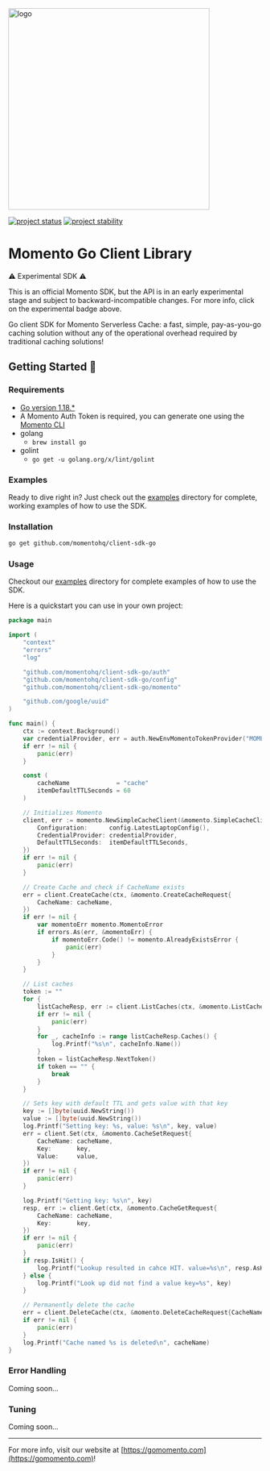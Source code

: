 <head>
  <meta name="Momento Go Client Library Documentation" content="Go client software development kit for Momento Serverless Cache">
</head>
<img src="https://docs.momentohq.com/img/logo.svg" alt="logo" width="400"/>

[![project status](https://momentohq.github.io/standards-and-practices/badges/project-status-official.svg)](https://github.com/momentohq/standards-and-practices/blob/main/docs/momento-on-github.md)
[![project stability](https://momentohq.github.io/standards-and-practices/badges/project-stability-experimental.svg)](https://github.com/momentohq/standards-and-practices/blob/main/docs/momento-on-github.md) 

# Momento Go Client Library


:warning: Experimental SDK :warning:

This is an official Momento SDK, but the API is in an early experimental stage and subject to backward-incompatible
changes.  For more info, click on the experimental badge above.


Go client SDK for Momento Serverless Cache: a fast, simple, pay-as-you-go caching solution without
any of the operational overhead required by traditional caching solutions!



## Getting Started :running:

### Requirements

- [Go version 1.18.\*](https://go.dev/dl/)
- A Momento Auth Token is required, you can generate one using
  the [Momento CLI](https://github.com/momentohq/momento-cli)
- golang
  - `brew install go`
- golint
  - `go get -u golang.org/x/lint/golint`

### Examples

Ready to dive right in? Just check out the [examples](./examples/README.md) directory for complete, working examples of
how to use the SDK.

### Installation

```bash
go get github.com/momentohq/client-sdk-go
```

### Usage

Checkout our [examples](./examples/README.md) directory for complete examples of how to use the SDK.

Here is a quickstart you can use in your own project:

```go
package main

import (
	"context"
	"errors"
	"log"

	"github.com/momentohq/client-sdk-go/auth"
	"github.com/momentohq/client-sdk-go/config"
	"github.com/momentohq/client-sdk-go/momento"

	"github.com/google/uuid"
)

func main() {
	ctx := context.Background()
	var credentialProvider, err = auth.NewEnvMomentoTokenProvider("MOMENTO_AUTH_TOKEN")
	if err != nil {
		panic(err)
	}

	const (
		cacheName             = "cache"
		itemDefaultTTLSeconds = 60
	)

	// Initializes Momento
	client, err := momento.NewSimpleCacheClient(&momento.SimpleCacheClientProps{
		Configuration:      config.LatestLaptopConfig(),
		CredentialProvider: credentialProvider,
		DefaultTTLSeconds:  itemDefaultTTLSeconds,
	})
	if err != nil {
		panic(err)
	}

	// Create Cache and check if CacheName exists
	err = client.CreateCache(ctx, &momento.CreateCacheRequest{
		CacheName: cacheName,
	})
	if err != nil {
		var momentoErr momento.MomentoError
		if errors.As(err, &momentoErr) {
			if momentoErr.Code() != momento.AlreadyExistsError {
				panic(err)
			}
		}
	}

	// List caches
	token := ""
	for {
		listCacheResp, err := client.ListCaches(ctx, &momento.ListCachesRequest{NextToken: token})
		if err != nil {
			panic(err)
		}
		for _, cacheInfo := range listCacheResp.Caches() {
			log.Printf("%s\n", cacheInfo.Name())
		}
		token = listCacheResp.NextToken()
		if token == "" {
			break
		}
	}

	// Sets key with default TTL and gets value with that key
	key := []byte(uuid.NewString())
	value := []byte(uuid.NewString())
	log.Printf("Setting key: %s, value: %s\n", key, value)
	err = client.Set(ctx, &momento.CacheSetRequest{
		CacheName: cacheName,
		Key:       key,
		Value:     value,
	})
	if err != nil {
		panic(err)
	}

	log.Printf("Getting key: %s\n", key)
	resp, err := client.Get(ctx, &momento.CacheGetRequest{
		CacheName: cacheName,
		Key:       key,
	})
	if err != nil {
		panic(err)
	}
	if resp.IsHit() {
		log.Printf("Lookup resulted in cahce HIT. value=%s\n", resp.AsHit().ValueString())
	} else {
		log.Printf("Look up did not find a value key=%s", key)
	}

	// Permanently delete the cache
	err = client.DeleteCache(ctx, &momento.DeleteCacheRequest{CacheName: cacheName})
	if err != nil {
		panic(err)
	}
	log.Printf("Cache named %s is deleted\n", cacheName)
}

```

### Error Handling

Coming soon...

### Tuning

Coming soon...

----------------------------------------------------------------------------------------
For more info, visit our website at [https://gomomento.com](https://gomomento.com)!
